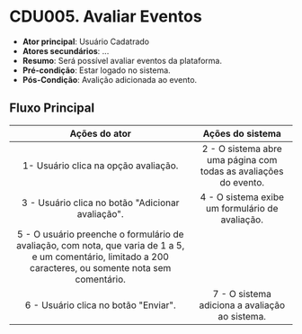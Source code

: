 # CDU005. Avaliar Eventos

- **Ator principal**: Usuário Cadatrado
- **Atores secundários**: ...  
- **Resumo**: Será possível avaliar eventos da plataforma.
- **Pré-condição**: Estar logado no sistema.
- **Pós-Condição**: Avalição adicionada ao evento.

## Fluxo Principal

| Ações do ator | Ações do sistema |
| :-----------------: | :-----------------: |
|1- Usuário clica na opção avaliação.| 2 - O sistema abre uma página com todas as avaliações do evento.|
3 - Usuário clica no botão "Adicionar avaliação".| 4 - O sistema exibe um formulário de avaliação.|
 5 - O usuário preenche o formulário de avaliação, com nota, que varia de 1 a 5, e um comentário, limitado a 200 caracteres, ou somente nota sem comentário.|
 6 - Usuário clica no botão "Enviar".| 7 - O sistema adiciona a avaliação ao sistema.
